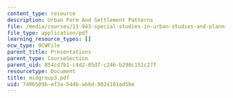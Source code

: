```yaml
---
content_type: resource
description: Urban Form And Settlement Patterns
file: /media/courses/11-943-special-studies-in-urban-studies-and-planning-the-cardener-river-corridor-workshop-fall-2001/7406509bef3a544bab6d9024161ad5be_midgroup3.pdf
file_type: application/pdf
learning_resource_types: []
ocw_type: OCWFile
parent_title: Presentations
parent_type: CourseSection
parent_uid: 854cd7b1-c4d2-05d7-c246-b290c151c27f
resourcetype: Document
title: midgroup3.pdf
uid: 7406509b-ef3a-544b-ab6d-9024161ad5be
---
```

